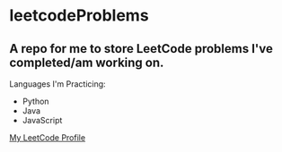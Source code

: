 leetcodeProblems
===========================  
A repo for me to store LeetCode problems I've completed/am working on.
-------------------------- 
Languages I'm Practicing: 
* Python
* Java
* JavaScript


[My LeetCode Profile](https://leetcode.com/zachhealy/)
